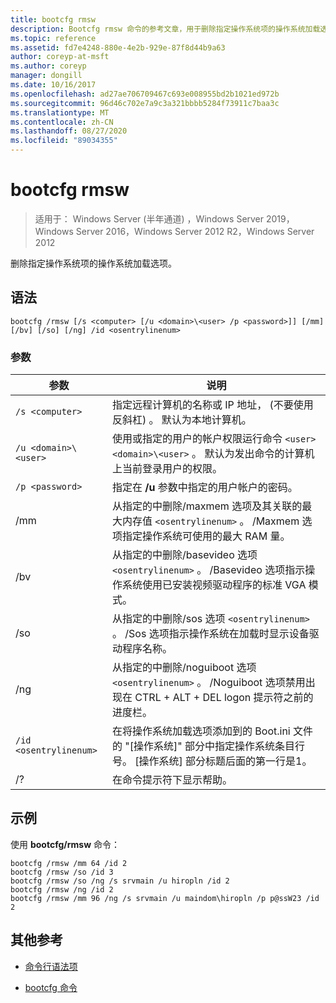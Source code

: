```yaml
---
title: bootcfg rmsw
description: Bootcfg rmsw 命令的参考文章，用于删除指定操作系统项的操作系统加载选项。
ms.topic: reference
ms.assetid: fd7e4248-880e-4e2b-929e-87f8d44b9a63
author: coreyp-at-msft
ms.author: coreyp
manager: dongill
ms.date: 10/16/2017
ms.openlocfilehash: ad27ae706709467c693e008955bd2b1021ed972b
ms.sourcegitcommit: 96d46c702e7a9c3a321bbbb5284f73911c7baa3c
ms.translationtype: MT
ms.contentlocale: zh-CN
ms.lasthandoff: 08/27/2020
ms.locfileid: "89034355"
---
```

# <a name="bootcfg-rmsw"></a>bootcfg rmsw

> 适用于： Windows Server (半年通道) ，Windows Server 2019，Windows Server 2016，Windows Server 2012 R2，Windows Server 2012

删除指定操作系统项的操作系统加载选项。

## <a name="syntax"></a>语法

```
bootcfg /rmsw [/s <computer> [/u <domain>\<user> /p <password>]] [/mm] [/bv] [/so] [/ng] /id <osentrylinenum>
```

### <a name="parameters"></a>参数

| 参数 | 说明 |
| --------- | ----------- |
| `/s <computer>` | 指定远程计算机的名称或 IP 地址， (不要使用反斜杠) 。 默认为本地计算机。 |
| `/u <domain>\<user>`  | 使用或指定的用户的帐户权限运行命令 `<user>` `<domain>\<user>` 。 默认为发出命令的计算机上当前登录用户的权限。 |
| `/p <password>` | 指定在 **/u** 参数中指定的用户帐户的密码。 |
| /mm | 从指定的中删除/maxmem 选项及其关联的最大内存值 `<osentrylinenum>` 。 /Maxmem 选项指定操作系统可使用的最大 RAM 量。 |
| /bv | 从指定的中删除/basevideo 选项 `<osentrylinenum>` 。 /Basevideo 选项指示操作系统使用已安装视频驱动程序的标准 VGA 模式。 |
| /so | 从指定的中删除/sos 选项 `<osentrylinenum>` 。 /Sos 选项指示操作系统在加载时显示设备驱动程序名称。 |
| /ng | 从指定的中删除/noguiboot 选项 `<osentrylinenum>` 。 /Noguiboot 选项禁用出现在 CTRL + ALT + DEL logon 提示符之前的进度栏。 |
| `/id <osentrylinenum>` | 在将操作系统加载选项添加到的 Boot.ini 文件的 "[操作系统]" 部分中指定操作系统条目行号。 [操作系统] 部分标题后面的第一行是1。 |
| /? | 在命令提示符下显示帮助。 |

## <a name="examples"></a>示例

使用 **bootcfg/rmsw** 命令：

```
bootcfg /rmsw /mm 64 /id 2
bootcfg /rmsw /so /id 3
bootcfg /rmsw /so /ng /s srvmain /u hiropln /id 2
bootcfg /rmsw /ng /id 2
bootcfg /rmsw /mm 96 /ng /s srvmain /u maindom\hiropln /p p@ssW23 /id 2
```

## <a name="additional-references"></a>其他参考

- [命令行语法项](command-line-syntax-key.md)

- [bootcfg 命令](bootcfg.md)
